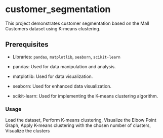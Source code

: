 # customer_segmentation

This project demonstrates customer segmentation based on the Mall Customers dataset using K-means clustering.

## Prerequisites

* Libraries: `pandas`, `matplotlib`, `seaborn`, `scikit-learn`

* pandas: Used for data manipulation and analysis.
* matplotlib: Used for data visualization.
* seaborn: Used for enhanced data visualization.
* scikit-learn: Used for implementing the K-means clustering algorithm.

### Usage 

Load the dataset, 
Perform K-means clustering, 
Visualize the Elbow Point Graph, 
Apply K-means clustering with the chosen number of clusters, 
Visualize the clusters







